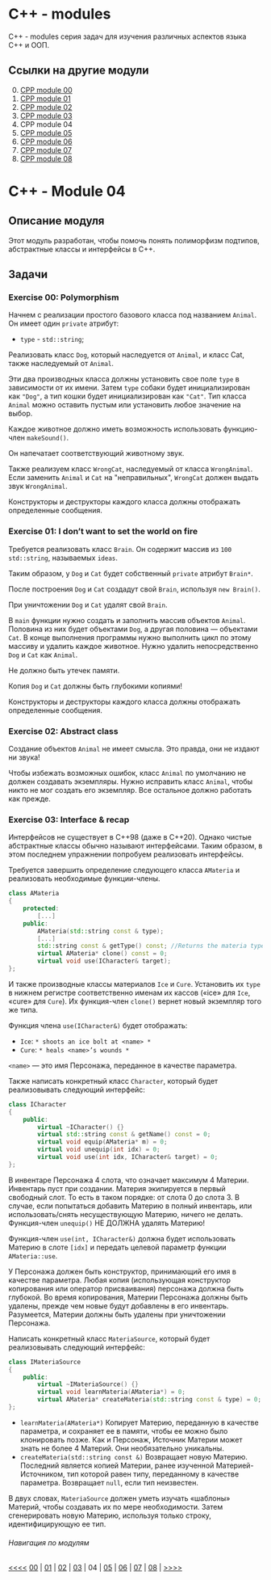 # C++ - modules

C++ - modules серия задач для изучения различных аспектов языка C++ и ООП.

## Ссылки на другие модули

0. [CPP module 00](https://github.com/vrivka/cpp_00)
1. [CPP module 01](https://github.com/vrivka/cpp_01)
2. [CPP module 02](https://github.com/vrivka/cpp_02)
3. [CPP module 03](https://github.com/vrivka/cpp_03)
4. CPP module 04
5. [CPP module 05](https://github.com/vrivka/cpp_05)
6. [CPP module 06](https://github.com/vrivka/cpp_06)
7. [CPP module 07](https://github.com/vrivka/cpp_07)
8. [CPP module 08](https://github.com/vrivka/cpp_08)

# C++ - Module 04

## Описание модуля

Этот модуль разработан, чтобы помочь понять полиморфизм подтипов, абстрактные классы и интерфейсы в C++.

## Задачи

### Exercise 00: Polymorphism

Начнем с реализации простого базового класса под названием `Animal`. Он имеет один `private` атрибут:
- `type` - `std::string`;

Реализовать класс `Dog`, который наследуется от `Animal`, и класс Cat, также наследуемый от `Animal`.

Эти два производных класса должны установить свое поле `type` в зависимости от их имени. Затем `type` собаки будет инициализирован как `"Dog"`, а тип кошки будет инициализирован как `"Cat"`. Тип класса `Animal` можно оставить пустым или установить любое значение на выбор.

Каждое животное должно иметь возможность использовать функцию-член `makeSound()`.

Он напечатает соответствующий животному звук.

Также реализуем класс `WrongCat`, наследуемый от класса `WrongAnimal`. Если заменить `Animal` и `Cat` на "неправильных", `WrongCat` должен выдать звук `WrongAnimal`.

Конструкторы и деструкторы каждого класса должны отображать определенные сообщения.

### Exercise 01: I don’t want to set the world on fire

Требуется реализовать класс `Brain`. Он содержит массив из `100` `std::string`, называемых `ideas`.

Таким образом, у `Dog` и `Cat` будет собственный `private` атрибут `Brain*`.

После построения `Dog` и `Cat` создадут свой `Brain`, используя `new Brain()`.

При уничтожении `Dog` и `Cat` удалят свой `Brain`.

В `main` функции нужно создать и заполнить массив объектов `Animal`. Половина из них будет объектами `Dog`, а другая половина — объектами `Cat`. В конце выполнения программы нужно выполнить цикл по этому массиву и удалить каждое животное. Нужно удалить непосредственно `Dog` и `Cat` как `Animal`.

Не должно быть утечек памяти.

Копия `Dog` и `Cat` должны быть глубокими копиями!

Конструкторы и деструкторы каждого класса должны отображать определенные сообщения.

### Exercise 02: Abstract class

Создание объектов `Animal` не имеет смысла. Это правда, они не издают ни звука!

Чтобы избежать возможных ошибок, класс `Animal` по умолчанию не должен создавать экземпляры. Нужно исправить класс `Animal`, чтобы никто не мог создать его экземпляр. Все остальное должно работать как прежде.

### Exercise 03: Interface & recap

Интерфейсов не существует в C++98 (даже в C++20). Однако чистые абстрактные классы обычно называют интерфейсами. Таким образом, в этом последнем упражнении попробуем реализовать интерфейсы.

Требуется завершить определение следующего класса `AMateria` и реализовать необходимые функции-члены.

```C++
class AMateria
{
    protected:
        [...]
    public:
        AMateria(std::string const & type);
        [...]
        std::string const & getType() const; //Returns the materia type
        virtual AMateria* clone() const = 0;
        virtual void use(ICharacter& target);
};
```

И также производные классы материалов `Ice` и `Cure`. Установить их `type` в нижнем регистре соответственно именам их кассов («ice» для `Ice`, «cure» для `Cure`). Их функция-член `clone()` вернет новый экземпляр того же типа.

Функция члена `use(ICharacter&)` будет отображать:
- `Ice`: `* shoots an ice bolt at <name> *`
- `Cure`: `* heals <name>’s wounds *`

`<name>` — это имя Персонажа, переданное в качестве параметра.

Также написать конкретный класс `Character`, который будет реализовывать следующий интерфейс:

```C++
class ICharacter
{
    public:
        virtual ~ICharacter() {}
        virtual std::string const & getName() const = 0;
        virtual void equip(AMateria* m) = 0;
        virtual void unequip(int idx) = 0;
        virtual void use(int idx, ICharacter& target) = 0;
};
```

В инвентаре Персонажа 4 слота, что означает максимум 4 Материи. Инвентарь пуст при создании. Материя экипируется в первый свободный слот. То есть в таком порядке: от слота 0 до слота 3. В случае, если попытаться добавить Материю в полный инвентарь, или использовать/снять несуществующую Материю, ничего не делать. Функция-член `unequip()` НЕ ДОЛЖНА удалять Материю!

Функция-член `use(int, ICharacter&)` должна будет использовать Материю в слоте `[idx]` и передать целевой параметр функции `AMateria::use`.

У Персонажа должен быть конструктор, принимающий его имя в качестве параметра. Любая копия (использующая конструктор копирования или оператор присваивания) персонажа должна быть глубокой. Во время копирования, Материи Персонажа должны быть удалены, прежде чем новые будут добавлены в его инвентарь. Разумеется, Материи должны быть удалены при уничтожении Персонажа.

Написать конкретный класс `MateriaSource`, который будет реализовывать следующий интерфейс:

```C++
class IMateriaSource
{
    public:
        virtual ~IMateriaSource() {}
        virtual void learnMateria(AMateria*) = 0;
        virtual AMateria* createMateria(std::string const & type) = 0;
};
```

- `learnMateria(AMateria*)`
  Копирует Материю, переданную в качестве параметра, и сохраняет ее в памяти, чтобы ее можно было клонировать позже. Как и Персонаж, Источник Материи может знать не более 4 Материй. Они необязательно уникальны.
- `createMateria(std::string const &)`
  Возвращает новую Материю. Последний является копией Материи, ранее изученной Материей-Источником, тип которой равен типу, переданному в качестве параметра. Возвращает `null`, если тип неизвестен.

В двух словах, `MateriaSource` должен уметь изучать «шаблоны» Материй, чтобы создавать их по мере необходимости. Затем сгенерировать новую Материю, используя только строку, идентифицирующую ее тип.

###### Навигация по модулям
[<<<<](https://github.com/vrivka/cpp_03)
[00](https://github.com/vrivka/cpp_00) |
[01](https://github.com/vrivka/cpp_01) |
[02](https://github.com/vrivka/cpp_02) |
[03](https://github.com/vrivka/cpp_03) |
04 |
[05](https://github.com/vrivka/cpp_05) |
[06](https://github.com/vrivka/cpp_06) |
[07](https://github.com/vrivka/cpp_07) |
[08](https://github.com/vrivka/cpp_08) |
[>>>>](https://github.com/vrivka/cpp_05)